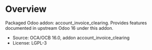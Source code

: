 # Overview

Packaged Odoo addon: account_invoice_clearing. Provides features documented in upstream Odoo 16 under this addon.

- Source: OCA/OCB 16.0, addon account_invoice_clearing
- License: LGPL-3
